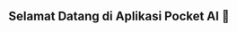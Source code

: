 ## Selamat Datang di Aplikasi Pocket AI 👋

<!--
Aplikasi ini berfungsi untuk mencari informasi berdasarkan text dan image yang di dukung oleh Gemini AI
**taufikhidayat-312310813/taufikhidayat-312310813** is a ✨ _special_ ✨ repository because its `README.md` (this file) appears on your GitHub profile.

Berikut Story/Alur Aplikasi ini:

- Splash Screen, Ketika aplikasi pertama kali di buka
- Secara Default Main Menu aplikasi ini, menampilkan main menu untuk pencarian berdasarkan text yang di input
- Kemudian akan muncul pop papan ketik
- ketik informasi yang akan dicari, Lalu Enter
- Aplikasi akan menampilkan loading screen
- Aplikasi menampilkan hasil, dan sentuh tombol "Salin Hasil" untuk salin hasil pencarian
- 👯 I’m looking to collaborate on ...
- 🤔 I’m looking for help with ...
- 💬 Ask me about ...
- 📫 How to reach me: ...
- 😄 Pronouns: ...
- ⚡ Fun fact: ...
-->
